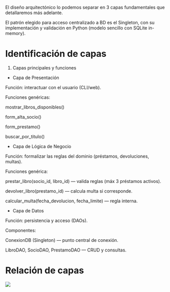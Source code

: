  El diseño arquitectónico lo podemos separar en 3 capas fundamentales que detallaremos más adelante. 

El patrón elegido para acceso centralizado a BD es el Singleton, con su implementación y validación en Python (modelo sencillo con SQLite in-memory).

# Identificación de capas

1) Capas principales y funciones

* Capa de Presentación

Función: interactuar con el usuario (CLI/web).

Funciones genéricas:

mostrar_libros_disponibles()

form_alta_socio()

form_prestamo()

buscar_por_titulo()

* Capa de Lógica de Negocio

Función: formalizar las reglas del dominio (préstamos, devoluciones, multas).

Funciones genérica:

prestar_libro(socio_id, libro_id) — valida reglas (máx 3 préstamos activos).

devolver_libro(prestamo_id) — calcula multa si corresponde.

calcular_multa(fecha_devolucion, fecha_limite) — regla interna.

* Capa de Datos

Función: persistencia y acceso (DAOs).

Componentes:

ConexionDB (Singleton) — punto central de conexión.

LibroDAO, SocioDAO, PrestamoDAO — CRUD y consultas.

# Relación de capas

<img src="./Patron-Modelo-Arquitectónico.drawio.png">
